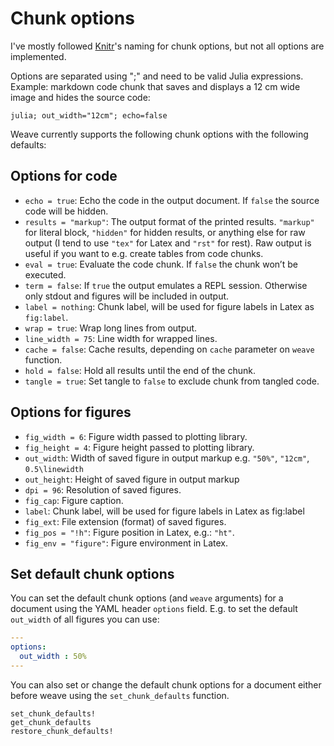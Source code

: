 # Chunk options

I've mostly followed [Knitr](http://yihui.name/knitr/options)'s naming for chunk options, but not all options are implemented.

Options are separated using ";" and need to be valid Julia expressions. Example: markdown code chunk that saves and displays a 12 cm wide image and hides the source code:

`julia; out_width="12cm"; echo=false`

Weave currently supports the following chunk options with the following defaults:


## Options for code

- `echo = true`: Echo the code in the output document. If `false` the source code will be hidden.
- `results = "markup"`: The output format of the printed results. `"markup"` for literal block, `"hidden"` for hidden results, or anything else for raw output (I tend to use `"tex"` for Latex and `"rst"` for rest). Raw output is useful if you want to e.g. create tables from code chunks.
- `eval = true`: Evaluate the code chunk. If `false` the chunk won’t be executed.
- `term = false`: If `true` the output emulates a REPL session. Otherwise only stdout and figures will be included in output.
- `label = nothing`: Chunk label, will be used for figure labels in Latex as `fig:label`.
- `wrap = true`: Wrap long lines from output.
- `line_width = 75`: Line width for wrapped lines.
- `cache = false`: Cache results, depending on `cache` parameter on `weave` function.
- `hold = false`: Hold all results until the end of the chunk.
- `tangle = true`: Set tangle to `false` to exclude chunk from tangled code.


## Options for figures

- `fig_width = 6`: Figure width passed to plotting library.
- `fig_height = 4`: Figure height passed to plotting library.
- `out_width`: Width of saved figure in output markup e.g. `"50%"`, `"12cm"`, `0.5\linewidth`
- `out_height`: Height of saved figure in output markup
- `dpi = 96`: Resolution of saved figures.
- `fig_cap`: Figure caption.
- `label`: Chunk label, will be used for figure labels in Latex as fig:label
- `fig_ext`: File extension (format) of saved figures.
- `fig_pos = "!h"`: Figure position in Latex, e.g.: `"ht"`.
- `fig_env = "figure"`: Figure environment in Latex.


## Set default chunk options

You can set the default chunk options (and `weave` arguments) for a document using the YAML header `options` field. E.g. to set the default `out_width` of all figures you can use:

```yaml
---
options:
  out_width : 50%
---
```

You can also set or change the default chunk options for a document either before weave using the `set_chunk_defaults` function.

```@docs
set_chunk_defaults!
get_chunk_defaults
restore_chunk_defaults!
```
